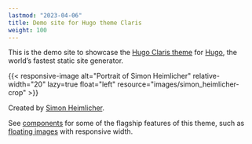 ```yaml
---
lastmod: "2023-04-06"
title: Demo site for Hugo theme Claris
weight: 100
---
```


This is the demo site to showcase the [Hugo Claris theme](https://github.com/simonheimlicher/hugo-claris) for [Hugo](https://gohugo.io), the world’s fastest static site generator.

{{< responsive-image alt="Portrait of Simon Heimlicher" relative-width="20" lazy=true float="left" resource="images/simon_heimlicher-crop" >}}

Created by [Simon Heimlicher](https://simon.heimlicher.com/about/). 

See [components](components) for some of the flagship features of this theme, such as [floating images](components/responsive-image) with responsive width. 
